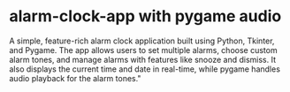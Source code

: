 # alarm-clock-app with pygame audio
A simple, feature-rich alarm clock application built using Python, Tkinter, and Pygame. The app allows users to set multiple alarms, choose custom alarm tones, and manage alarms with features like snooze and dismiss. It also displays the current time and date in real-time, while pygame handles audio playback for the alarm tones."
